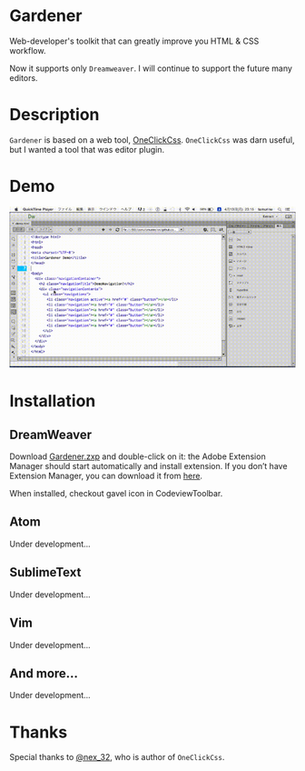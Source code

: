 Gardener
====

Web-developer's toolkit that can greatly improve you HTML & CSS workflow.

Now it supports only `Dreamweaver`. I will continue to support the future many editors.

Description
====

`Gardener` is based on a web tool, [OneClickCss](https://css.miugle.info). `OneClickCss` was darn useful, but I wanted a tool that was editor plugin.

Demo
====

![top-page](https://github.com/toyamarinyon/gardener/blob/assets/gardenerdemo.gif)


Installation
====

## DreamWeaver

Download [Gardener.zxp](https://github.com/toyamarinyon/gardener/releases/download/v0.2.0/Gardener.zxp) and double-click on it: the Adobe Extension Manager should start automatically and install extension. If you don’t have Extension Manager, you can download it from [here](http://www.adobe.com/exchange/em_download/).

When installed, checkout gavel icon in CodeviewToolbar.

## Atom

Under development...

## SublimeText

Under development...

## Vim

Under development...

## And more...

Under development...


Thanks
====

Special thanks to [@nex_32](https://twitter.com/nex_32), who is author of `OneClickCss`.

